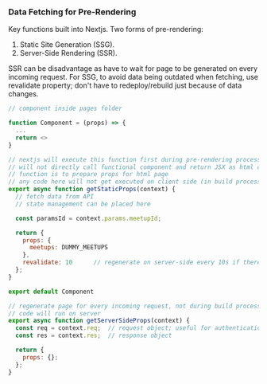 ### Data Fetching for Pre-Rendering

Key functions built into Nextjs. Two forms of pre-rendering:

1. Static Site Generation (SSG).
2. Server-Side Rendering (SSR).

SSR can be disadvantage as have to wait for page to be generated on every incoming request. For SSG, to avoid data being outdated when fetching, use revalidate property; don't have to redeploy/rebuild just because of data changes.

```javascript
// component inside pages folder

function Component = (props) => {
  ...
  return <>
}

// nextjs will execute this function first during pre-rendering process
// will not directly call functional component and return JSX as html content
// function is to prepare props for html page
// any code here will not get executed on client side (in build process)
export async function getStaticProps(context) {
  // fetch data from API
  // state management can be placed here

  const paramsId = context.params.meetupId;

  return {
    props: {
      meetups: DUMMY_MEETUPS
    },
    revalidate: 10      // regenerate on server-side every 10s if there are new requests coming in
  };
}

export default Component

```

```javascript
// regenerate page for every incoming request, not during build process
// code will run on server
export async function getServerSideProps(context) {
  const req = context.req;  // request object; useful for authentication
  const res = context.res;  // response object

  return {
    props: {};
  };
}

```
